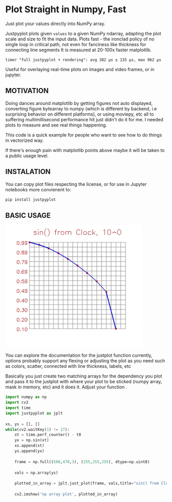 
# Plot Straight in Numpy, Fast
Just plot your values directly into NumPy array.

Justpyplot plots given `values` to a given NumPy ndarray, adapting
the plot scale and size to fit the input data.
Plots fast - the ironclad policy of no single loop in critical path,
not even for fanciness like thickness for connecting line segments
It is measured at 20-100x faster matplotlib.
```
timer "full justpyplot + rendering": avg 382 µs ± 135 µs, max 962 µs
```
Useful for overlaying real-time plots on images and video frames, or
in jupyter.
## MOTIVATION
Doing dances around matplotlib by getting figures not auto displayed, converting figure bytearray to numpy (which is different by
backend, i.e surprising  behavior on different platforms), or using moviepy, etc all
to suffering multimillisecond performance hit just didn't do it for me. I needed plots to measure and see real things happening. 

This code is a quick example for people who want to see how to do things in vectorized way.

If there's enough pain with matplotlib points above maybe it will be taken to a public usage level.

## INSTALATION

You can copy plot files respecting the license, or for use in Jupyter notebooks more convienent to:
```bash    
pip install justpyplot
```
## BASIC USAGE
![Plot in Numpy Fast](sinus.gif)

You can explore the documentation for the justplot function currently, options probably support any 
flexing or adjusting the plot as you need such as colors, scatter, connected with line thickness, labels, etc

Basically you just create two matching arrays for the dependency you plot and pass it to the justplot with where your plot to be sticked (numpy array, mask in memory, etc) and it does it. Adjust your function .
```python
import numpy as np 
import cv2
import time
import justpyplot as jplt

xs, ys = [], []
while(cv2.waitKey(1) != 27):
    xt = time.perf_counter() - t0
    yx = np.sin(xt)
    xs.append(xt)
    ys.append(yx)
    
    frame = np.full((500,470,3), (255,255,255), dtype=np.uint8)
    
    vals = np.array(ys)

    plotted_in_array = jplt.just_plot(frame, vals,title="sin() from Clock")
    
    cv2.imshow('np array plot', plotted_in_array)
```
